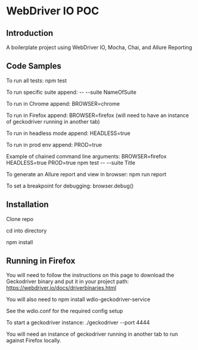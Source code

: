 # WebDriver IO POC

## Introduction

A boilerplate project using WebDriver IO, Mocha, Chai, and Allure Reporting

## Code Samples

To run all tests: npm test

To run specific suite append: -- --suite NameOfSuite

To run in Chrome append: BROWSER=chrome

To run in Firefox append: BROWSER=firefox (will need to have an instance of geckodriver running in another tab)

To run in headless mode append: HEADLESS=true  

To run in prod env append: PROD=true

Example of chained command line arguments: BROWSER=firefox HEADLESS=true PROD=true npm test -- --suite Title

To generate an Allure report and view in browser: npm run report

To set a breakpoint for debugging: browser.debug() 

## Installation

Clone repo

cd into directory

npm install


## Running in Firefox
You will need to follow the instructions on this page to download the Geckodriver binary and put it in your project path: https://webdriver.io/docs/driverbinaries.html

You will also need to npm install wdio-geckodriver-service

See the wdio.conf for the required config setup

To start a geckodriver instance: ./geckodriver --port 4444

You will need an instance of geckodriver running in another tab to run against Firefox locally.